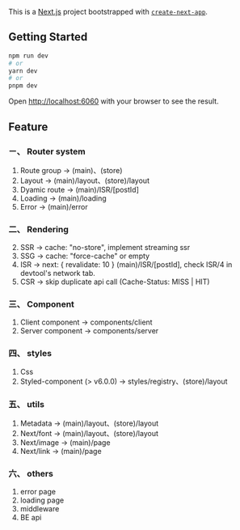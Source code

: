 This is a [Next.js](https://nextjs.org/) project bootstrapped with [`create-next-app`](https://github.com/vercel/next.js/tree/canary/packages/create-next-app).

## Getting Started

```bash
npm run dev
# or
yarn dev
# or
pnpm dev
```

Open [http://localhost:6060](http://localhost:6060) with your browser to see the result.

## Feature

### ㄧ、 Router system

1. Route group -> (main)、(store)
2. Layout -> (main)/layout、(store)/layout
3. Dyamic route -> (main)/ISR/[postId]
4. Loading -> (main)/loading
4. Error -> (main)/error

### 二、 Rendering

2. SSR -> cache: "no-store", implement streaming ssr
3. SSG -> cache: "force-cache" or empty
4. ISR -> next: { revalidate: 10 } (main)/ISR/[postId], check ISR/4 in devtool's network tab.
5. CSR -> skip duplicate api call (Cache-Status: MISS | HIT)

### 三、 Component

1. Client component -> components/client
2. Server component -> components/server

### 四、 styles

1. Css
2. Styled-component (> v6.0.0) -> styles/registry、(store)/layout

### 五、 utils

1. Metadata -> (main)/layout、(store)/layout
2. Next/font -> (main)/layout、(store)/layout
3. Next/image -> (main)/page
4. Next/link -> (main)/page

### 六、 others

1. error page
2. loading page
3. middleware
4. BE api
